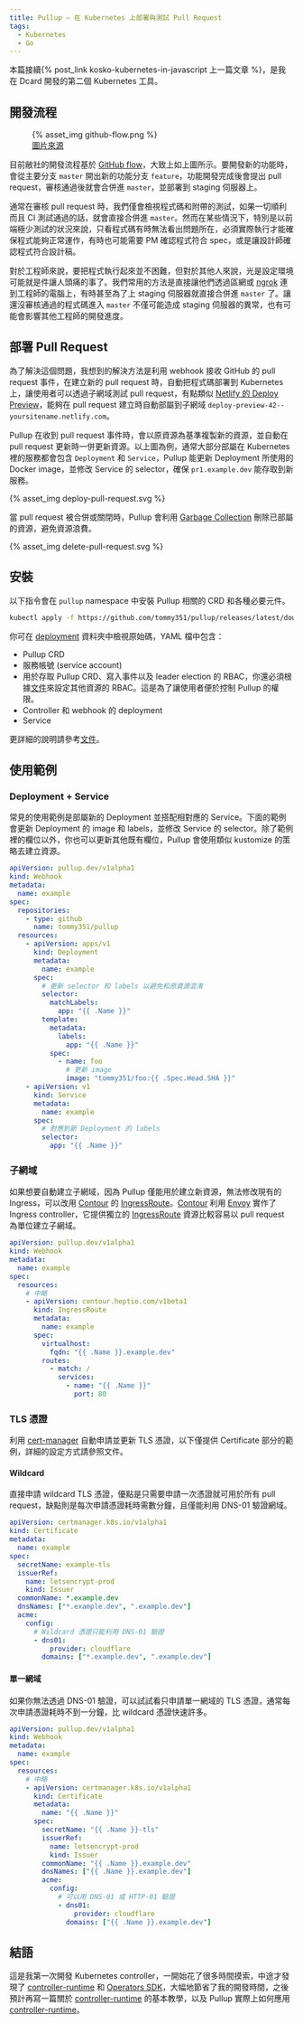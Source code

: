 ```yaml
---
title: Pullup – 在 Kubernetes 上部署與測試 Pull Request
tags:
  - Kubernetes
  - Go
---
```


本篇接續{% post_link kosko-kubernetes-in-javascript 上一篇文章 %}，是我在 Dcard 開發的第二個 Kubernetes 工具。

## 開發流程

<figure>
  {% asset_img github-flow.png %}
  <figcaption><a href="https://hackernoon.com/15-tips-to-enhance-your-github-flow-6af7ceb0d8a3">圖片來源</a></figcaption>
</figure>

目前敝社的開發流程基於 [GitHub flow](https://guides.github.com/introduction/flow/)，大致上如上圖所示。要開發新的功能時，會從主要分支 `master` 開出新的功能分支 `feature`，功能開發完成後會提出 pull request，審核通過後就會合併進 `master`，並部署到 staging 伺服器上。

通常在審核 pull request 時，我們僅會檢視程式碼和附帶的測試，如果一切順利而且 CI 測試通過的話，就會直接合併進 `master`。然而在某些情況下，特別是以前端極少測試的狀況來說，只看程式碼有時無法看出問題所在，必須實際執行才能確保程式能夠正常運作，有時也可能需要 PM 確認程式符合 spec，或是讓設計師確認程式符合設計稿。

對於工程師來說，要把程式執行起來並不困難，但對於其他人來說，光是設定環境可能就是件讓人頭痛的事了。我們常用的方法是直接讓他們透過區網或 [ngrok](https://ngrok.com/) 連到工程師的電腦上，有時甚至為了上 staging 伺服器就直接合併進 `master` 了。讓還沒審核通過的程式碼進入 `master` 不僅可能造成 staging 伺服器的異常，也有可能會影響其他工程師的開發進度。

<!-- more -->

## 部署 Pull Request

為了解決這個問題，我想到的解決方法是利用 webhook 接收 GitHub 的 pull request 事件，在建立新的 pull request 時，自動把程式碼部署到 Kubernetes 上，讓使用者可以透過子網域測試 pull request，有點類似 [Netlify 的 Deploy Preview](https://www.netlify.com/docs/continuous-deployment/#branches-deploys)，能夠在 pull request 建立時自動部屬到子網域 `deploy-preview-42--yoursitename.netlify.com`。

Pullup 在收到 pull request 事件時，會以原資源為基準複製新的資源，並自動在 pull request 更新時一併更新資源。以上圖為例，通常大部分部屬在 Kubernetes 裡的服務都會包含 `Deployment` 和 `Service`，Pullup 能更新 Deployment 所使用的 Docker image，並修改 Service 的 selector，確保 `pr1.example.dev` 能存取到新服務。

{% asset_img deploy-pull-request.svg %}

當 pull request 被合併或關閉時，Pullup 會利用 [Garbage Collection](https://kubernetes.io/docs/concepts/workloads/controllers/garbage-collection/) 刪除已部屬的資源，避免資源浪費。

{% asset_img delete-pull-request.svg %}

## 安裝

以下指令會在 `pullup` namespace 中安裝 Pullup 相關的 CRD 和各種必要元件。

```sh
kubectl apply -f https://github.com/tommy351/pullup/releases/latest/download/pullup-deployment.yml
```

你可在 [deployment](https://github.com/tommy351/pullup/blob/master/deployment) 資料夾中檢視原始碼，YAML 檔中包含：

- Pullup CRD
- 服務帳號 (service account)
- 用於存取 Pullup CRD、寫入事件以及 leader election 的 RBAC，你還必須根據[文件](https://github.com/tommy351/pullup/#rbac)來設定其他資源的 RBAC。這是為了讓使用者便於控制 Pullup 的權限。
- Controller 和 webhook 的 deployment
- Service

更詳細的說明請參考[文件][Pullup]。

## 使用範例

### Deployment + Service

常見的使用範例是部屬新的 Deployment 並搭配相對應的 Service。下面的範例會更新 Deployment 的 image 和 labels，並修改 Service 的 selector。除了範例裡的欄位以外，你也可以更新其他既有欄位，Pullup 會使用類似 kustomize 的策略去建立資源。

```yaml
apiVersion: pullup.dev/v1alpha1
kind: Webhook
metadata:
  name: example
spec:
  repositories:
    - type: github
      name: tommy351/pullup
  resources:
    - apiVersion: apps/v1
      kind: Deployment
      metadata:
        name: example
      spec:
        # 更新 selector 和 labels 以避免和原資源混淆
        selector:
          matchLabels:
            app: "{{ .Name }}"
        template:
          metadata:
            labels:
              app: "{{ .Name }}"
          spec:
            - name: foo
              # 更新 image
              image: "tommy351/foo:{{ .Spec.Head.SHA }}"
    - apiVersion: v1
      kind: Service
      metadata:
        name: example
      spec:
        # 對應到新 Deployment 的 labels
        selector:
          app: "{{ .Name }}"
```

### 子網域

如果想要自動建立子網域，因為 Pullup 僅能用於建立新資源，無法修改現有的 Ingress，可以改用 [Contour] 的 [IngressRoute]。[Contour] 利用 [Envoy] 實作了 Ingress controller，它提供獨立的 [IngressRoute] 資源比較容易以 pull request 為單位建立子網域。

```yaml
apiVersion: pullup.dev/v1alpha1
kind: Webhook
metadata:
  name: example
spec:
  resources:
    # 中略
    - apiVersion: contour.heptio.com/v1beta1
      kind: IngressRoute
      metadata:
        name: example
      spec:
        virtualhost:
          fqdn: "{{ .Name }}.example.dev"
        routes:
          - match: /
            services:
              - name: "{{ .Name }}"
                port: 80
```

### TLS 憑證

利用 [cert-manager] 自動申請並更新 TLS 憑證，以下僅提供 Certificate 部分的範例，詳細的設定方式請參照文件。

#### Wildcard

直接申請 wildcard TLS 憑證，優點是只需要申請一次憑證就可用於所有 pull request，缺點則是每次申請憑證耗時需數分鐘，且僅能利用 DNS-01 驗證網域。

```yaml
apiVersion: certmanager.k8s.io/v1alpha1
kind: Certificate
metadata:
  name: example
spec:
  secretName: example-tls
  issuerRef:
    name: letsencrypt-prod
    kind: Issuer
  commonName: *.example.dev
  dnsNames: ["*.example.dev", ".example.dev"]
  acme:
    config:
      # Wildcard 憑證只能利用 DNS-01 驗證
      - dns01:
          provider: cloudflare
        domains: ["*.example.dev", ".example.dev"]
```

#### 單一網域

如果你無法透過 DNS-01 驗證，可以試試看只申請單一網域的 TLS 憑證，通常每次申請憑證耗時不到一分鐘，比 wildcard 憑證快速許多。

```yaml
apiVersion: pullup.dev/v1alpha1
kind: Webhook
metadata:
  name: example
spec:
  resources:
    # 中略
    - apiVersion: certmanager.k8s.io/v1alpha1
      kind: Certificate
      metadata:
        name: "{{ .Name }}"
      spec:
        secretName: "{{ .Name }}-tls"
        issuerRef:
          name: letsencrypt-prod
          kind: Issuer
        commonName: "{{ .Name }}.example.dev"
        dnsNames: ["{{ .Name }}.example.dev"]
        acme:
          config:
            # 可以用 DNS-01 或 HTTP-01 驗證
            - dns01:
                provider: cloudflare
              domains: ["{{ .Name }}.example.dev"]
```

## 結語

這是我第一次開發 Kubernetes controller，一開始花了很多時間摸索，中途才發現了 [controller-runtime] 和 [Operators SDK]，大幅地節省了我的開發時間，之後預計再寫一篇關於 [controller-runtime] 的基本教學，以及 Pullup 實際上如何應用 [controller-runtime]。

[Pullup]: https://github.com/tommy351/pullup
[Contour]: https://github.com/heptio/contour
[IngressRoute]: https://github.com/heptio/contour/blob/master/docs/ingressroute.md
[Envoy]: https://www.envoyproxy.io/
[cert-manager]: https://github.com/jetstack/cert-manager
[controller-runtime]: https://github.com/kubernetes-sigs/controller-runtime
[Operators SDK]: https://coreos.com/operators/
